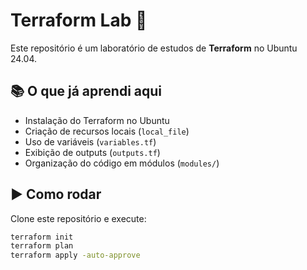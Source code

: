 # Terraform Lab 🚀

Este repositório é um laboratório de estudos de **Terraform** no Ubuntu 24.04.

## 📚 O que já aprendi aqui
- Instalação do Terraform no Ubuntu
- Criação de recursos locais (`local_file`)
- Uso de variáveis (`variables.tf`)
- Exibição de outputs (`outputs.tf`)
- Organização do código em módulos (`modules/`)

## ▶️ Como rodar
Clone este repositório e execute:

```bash
terraform init
terraform plan
terraform apply -auto-approve
